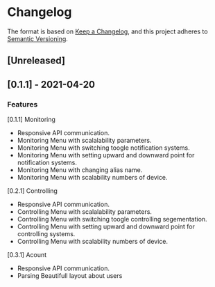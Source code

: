 # Changelog

The format is based on [Keep a Changelog](https://keepachangelog.com/en/1.0.0/),
and this project adheres to [Semantic Versioning](https://semver.org/spec/v2.0.0.html).

## [Unreleased]

## [0.1.1] - 2021-04-20

### Features

[0.1.1]
Monitoring

- Responsive API communication.
- Monitoring Menu with scalalability parameters.
- Monitoring Menu with switching toogle notification systems.
- Monitoring Menu with setting upward and downward point for notification systems.
- Monitoring Menu with changing alias name. 
- Monitoring Menu with scalability numbers of device. 

[0.2.1]
Controlling 

- Responsive API communication.
- Controlling Menu with scalalability parameters.
- Controlling Menu with switching toogle controlling segementation.
- Controlling Menu with setting upward and downward point for controlling systems.
- Controlling Menu with scalability numbers of device. 

[0.3.1]
Acount 

- Responsive API communication.
- Parsing Beautifull layout about users
